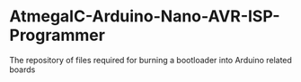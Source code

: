 # AtmegaIC-Arduino-Nano-AVR-ISP-Programmer
The repository of files required for burning a bootloader into Arduino related boards
